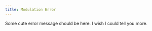 ```yaml
---
title: Modulation Error 
---
```


Some cute error message should be here. I wish I could tell you more. 